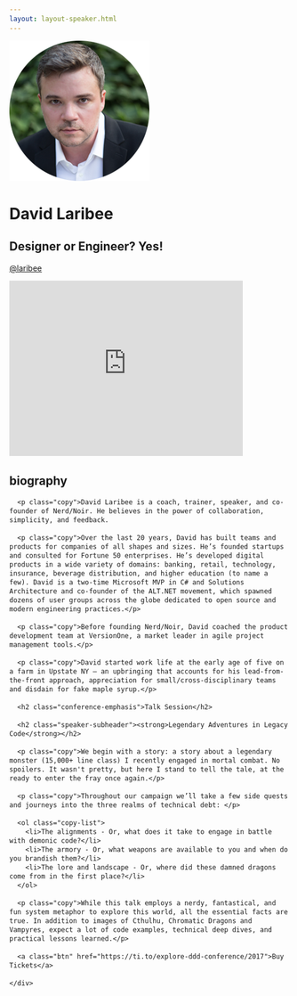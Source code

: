 ```yaml
---
layout: layout-speaker.html
---
```


<div class="container section featured-speaker">
  <div class="row">
    <div class="col-xs-12 col-sm-2 img-container">
      <img class="speaker-page-img" src="../img/speakers/David-Laribee-ON.png" />
      </div>
    <div class="col-xs-12 col-sm-10 copy-container">
      <h1 class="speaker-header">David Laribee</h1>
      <h2 class="speaker-subtitle">Designer or Engineer? Yes!</h2>
      <p class="copy"><a class="speaker-handle" href="https://twitter.com/@laribee" target="_blank">@laribee</a></p>
      <div class="video-responsive">
        <iframe width="420" height="315" src="http://www.youtube.com/embed/_H4Db0GJGgY" frameborder="0" allowfullscreen></iframe>
      </div>
      <h2 class="speaker-subheader"><strong>biography</strong></h2>

      <p class="copy">David Laribee is a coach, trainer, speaker, and co-founder of Nerd/Noir. He believes in the power of collaboration, simplicity, and feedback.

      <p class="copy">Over the last 20 years, David has built teams and products for companies of all shapes and sizes. He’s founded startups and consulted for Fortune 50 enterprises. He’s developed digital products in a wide variety of domains: banking, retail, technology, insurance, beverage distribution, and higher education (to name a few). David is a two-time Microsoft MVP in C# and Solutions Architecture and co-founder of the ALT.NET movement, which spawned dozens of user groups across the globe dedicated to open source and modern engineering practices.</p>

      <p class="copy">Before founding Nerd/Noir, David coached the product development team at VersionOne, a market leader in agile project management tools.</p>

      <p class="copy">David started work life at the early age of five on a farm in Upstate NY — an upbringing that accounts for his lead-from-the-front approach, appreciation for small/cross-disciplinary teams and disdain for fake maple syrup.</p>

      <h2 class="conference-emphasis">Talk Session</h2>

      <h2 class="speaker-subheader"><strong>Legendary Adventures in Legacy Code</strong></h2>

      <p class="copy">We begin with a story: a story about a legendary monster (15,000+ line class) I recently engaged in mortal combat. No spoilers. It wasn't pretty, but here I stand to tell the tale, at the ready to enter the fray once again.</p>

      <p class="copy">Throughout our campaign we’ll take a few side quests and journeys into the three realms of technical debt: </p>

      <ol class="copy-list">
        <li>The alignments - Or, what does it take to engage in battle with demonic code?</li>
        <li>The armory - Or, what weapons are available to you and when do you brandish them?</li>
        <li>The lore and landscape - Or, where did these damned dragons come from in the first place?</li>
      </ol>

      <p class="copy">While this talk employs a nerdy, fantastical, and fun system metaphor to explore this world, all the essential facts are true. In addition to images of Cthulhu, Chromatic Dragons and Vampyres, expect a lot of code examples, technical deep dives, and practical lessons learned.</p>

      <a class="btn" href="https://ti.to/explore-ddd-conference/2017">Buy Tickets</a>

    </div>
</div>
</div>
